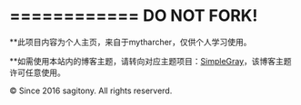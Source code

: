 ============
DO NOT FORK!
============

**此项目内容为个人主页，来自于mytharcher，仅供个人学习使用。

**如需使用本站内的博客主题，请转向对应主题项目：[SimpleGray](https://github.com/mytharcher/SimpleGray)，该博客主题许可任意使用。

© Since 2016 sagitony. All rights reserverd.
